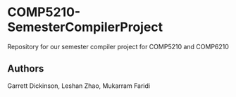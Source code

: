 # COMP5210-SemesterCompilerProject
Repository for our semester compiler project for COMP5210 and COMP6210


## Authors
Garrett Dickinson, Leshan Zhao, Mukarram Faridi

